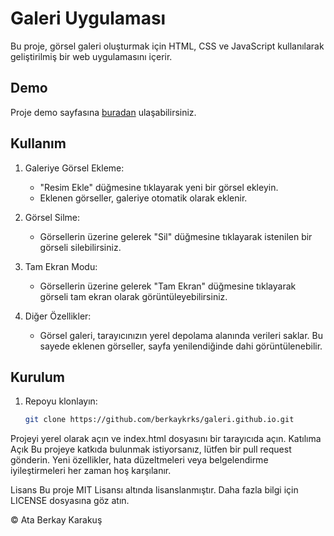 # Galeri Uygulaması

Bu proje, görsel galeri oluşturmak için HTML, CSS ve JavaScript kullanılarak geliştirilmiş bir web uygulamasını içerir.

## Demo

Proje demo sayfasına [buradan](https://berkaykrks.github.io/galeri.github.io/) ulaşabilirsiniz.

## Kullanım

1. Galeriye Görsel Ekleme:
   - "Resim Ekle" düğmesine tıklayarak yeni bir görsel ekleyin.
   - Eklenen görseller, galeriye otomatik olarak eklenir.

2. Görsel Silme:
   - Görsellerin üzerine gelerek "Sil" düğmesine tıklayarak istenilen bir görseli silebilirsiniz.

3. Tam Ekran Modu:
   - Görsellerin üzerine gelerek "Tam Ekran" düğmesine tıklayarak görseli tam ekran olarak görüntüleyebilirsiniz.

4. Diğer Özellikler:
   - Görsel galeri, tarayıcınızın yerel depolama alanında verileri saklar. Bu sayede eklenen görseller, sayfa yenilendiğinde dahi görüntülenebilir.

## Kurulum

1. Repoyu klonlayın:
   ```sh
   git clone https://github.com/berkaykrks/galeri.github.io.git
Projeyi yerel olarak açın ve index.html dosyasını bir tarayıcıda açın.
Katılıma Açık
Bu projeye katkıda bulunmak istiyorsanız, lütfen bir pull request gönderin. Yeni özellikler, hata düzeltmeleri veya belgelendirme iyileştirmeleri her zaman hoş karşılanır.

Lisans
Bu proje MIT Lisansı altında lisanslanmıştır. Daha fazla bilgi için LICENSE dosyasına göz atın.

© Ata Berkay Karakuş
